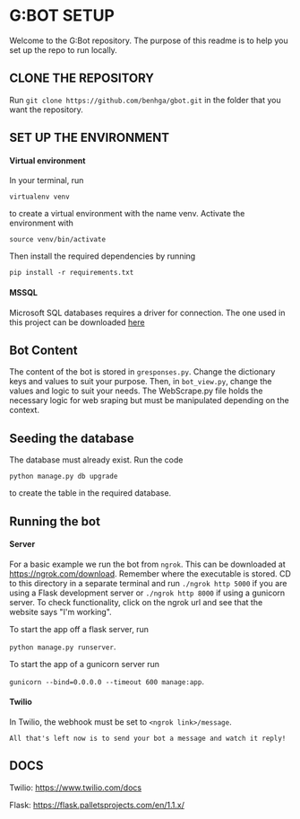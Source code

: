 # **G:BOT SETUP**

Welcome to the G:Bot repository. The purpose of this readme is to help you set up the repo 
to run locally.


## CLONE THE REPOSITORY

Run `git clone https://github.com/benhga/gbot.git` in the folder that you want the repository.

## SET UP THE ENVIRONMENT

#### Virtual environment
In your terminal, run

`virtualenv venv`

to create a virtual environment with the name venv. 
Activate the environment with

`source venv/bin/activate`

Then install the required dependencies by running

`pip install -r requirements.txt`

#### MSSQL

Microsoft SQL databases requires a driver for connection. The one used in this project 
can be downloaded [here](https://www.microsoft.com/en-us/download/details.aspx?id=56567)

## Bot Content

The content of the bot is stored in `gresponses.py`.
Change the dictionary keys and values to suit your purpose.
Then, in `bot_view.py`, change the values and logic to suit your needs.
The WebScrape.py file holds the necessary logic for web sraping but must be manipulated depending on the context.

## Seeding the database

The database must already exist. Run the code 

`python manage.py db upgrade`

to create the table in the required database.
## Running the bot

#### Server

For a basic example we run the bot from `ngrok`.
This can be downloaded at https://ngrok.com/download. Remember where the executable is stored.
CD to this directory in a separate terminal and run `./ngrok http 5000` if you are using a Flask development server or 
`./ngrok http 8000` if using a gunicorn server. 
To check functionality, click on the ngrok url and see that the website says "I'm working".

To start the app off a flask server, run 

`python manage.py runserver`.

To start the app of a gunicorn server run

`gunicorn --bind=0.0.0.0 --timeout 600 manage:app`.

#### Twilio

In Twilio, the webhook must be set to `<ngrok link>/message`.


~~~~
All that's left now is to send your bot a message and watch it reply!
~~~~
## DOCS
Twilio: https://www.twilio.com/docs

Flask: https://flask.palletsprojects.com/en/1.1.x/
